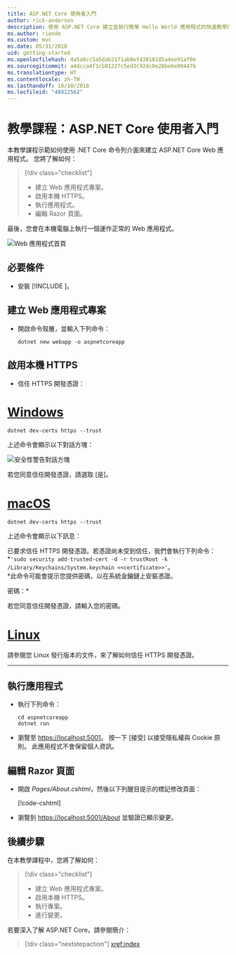 ```yaml
---
title: ASP.NET Core 使用者入門
author: rick-anderson
description: 使用 ASP.NET Core 建立並執行簡單 Hello World 應用程式的快速教學課程。
ms.author: riande
ms.custom: mvc
ms.date: 05/31/2018
uid: getting-started
ms.openlocfilehash: 4a5a0cc5a5dab2171ab8ef43818185a4ee91af0e
ms.sourcegitcommit: a4dcca4f1cb81227c5ed3c92dc0e28be6e99447b
ms.translationtype: HT
ms.contentlocale: zh-TW
ms.lasthandoff: 10/10/2018
ms.locfileid: "48912562"
---
```

# <a name="tutorial-get-started-with-aspnet-core"></a>教學課程：ASP.NET Core 使用者入門

本教學課程示範如何使用 .NET Core 命令列介面來建立 ASP.NET Core Web 應用程式。 您將了解如何：

> [!div class="checklist"]
> * 建立 Web 應用程式專案。
> * 啟用本機 HTTPS。
> * 執行應用程式。
> * 編輯 Razor 頁面。

最後，您會在本機電腦上執行一個運作正常的 Web 應用程式。

![Web 應用程式首頁](_static/home-page.png)


## <a name="prerequisites"></a>必要條件

* 安裝 [!INCLUDE [](~/includes/2.1-SDK.md)]。

## <a name="create-a-web-app-project"></a>建立 Web 應用程式專案

* 開啟命令殼層，並輸入下列命令：

   ```console
   dotnet new webapp -o aspnetcoreapp
   ```

## <a name="enable-local-https"></a>啟用本機 HTTPS

* 信任 HTTPS 開發憑證：

# <a name="windowstabwindows"></a>[Windows](#tab/windows)

  ```console
  dotnet dev-certs https --trust
  ```

  上述命令會顯示以下對話方塊：

  ![安全性警告對話方塊](_static/cert.png)

  若您同意信任開發憑證，請選取 [是]。

# <a name="macostabmacos"></a>[macOS](#tab/macos)

  ```console
  dotnet dev-certs https --trust
  ```

  上述命令會顯示以下訊息：

  已要求信任 HTTPS 開發憑證。若憑證尚未受到信任，我們會執行下列命令：*`'sudo security add-trusted-cert -d -r trustRoot -k /Library/Keychains/System.keychain <<certificate>>'`。  
  *此命令可能會提示您提供密碼，以在系統金鑰鏈上安裝憑證。
  
  密碼：*

  若您同意信任開發憑證，請輸入您的密碼。

# <a name="linuxtablinux"></a>[Linux](#tab/linux)

  請參閱您 Linux 發行版本的文件，來了解如何信任 HTTPS 開發憑證。
   
---

## <a name="run-the-app"></a>執行應用程式

* 執行下列命令：

   ```console
   cd aspnetcoreapp
   dotnet run
   ```

* 瀏覽至 [https://localhost:5001](https://localhost:5001)。 按一下 [接受] 以接受隱私權與 Cookie 原則。 此應用程式不會保留個人資訊。

## <a name="edit-a-razor-page"></a>編輯 Razor 頁面

* 開啟 *Pages/About.cshtml*，然後以下列醒目提示的標記修改頁面：

   [!code-cshtml[](sample/getting-started/about.cshtml?highlight=9)]

* 瀏覽到 [https://localhost:5001/About](https://localhost:5001/About) 並驗證已顯示變更。

## <a name="next-steps"></a>後續步驟

在本教學課程中，您將了解如何：

> [!div class="checklist"]
> * 建立 Web 應用程式專案。
> * 啟用本機 HTTPS。
> * 執行專案。
> * 進行變更。

若要深入了解 ASP.NET Core，請參閱簡介：

> [!div class="nextstepaction"]
> <xref:index>
